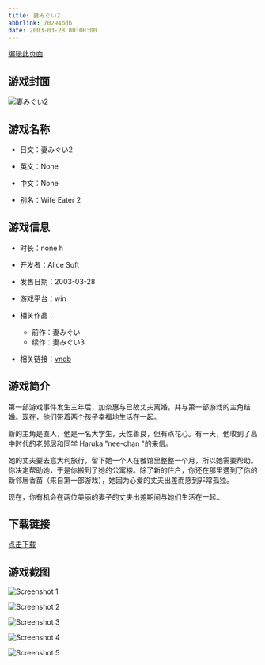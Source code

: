 ```yaml
---
title: 妻みぐい2
abbrlink: 70294bdb
date: 2003-03-28 00:00:00
---
```

[编辑此页面](https://github.com/ACG-3/ADV3-source/blob/main/source/_posts/games/%E5%A6%BB%E3%81%BF%E3%81%90%E3%81%84.md)

## 游戏封面

![妻みぐい2](https://pan.timero.xyz/d/onedrive/img_lib_001/%E5%A6%BB%E3%81%BF%E3%81%90%E3%81%84_cover.avif)


## 游戏名称

- 日文：妻みぐい2
- 英文：None
- 中文：None

- 别名：Wife Eater 2


## 游戏信息

- 时长：none h
- 开发者：Alice Soft
- 发售日期：2003-03-28
- 游戏平台：win
- 相关作品：
   - 前作：妻みぐい
   - 续作：妻みぐい3

- 相关链接：[vndb](https://vndb.org/v1110)


## 游戏简介

第一部游戏事件发生三年后，加奈惠与已故丈夫离婚，并与第一部游戏的主角结婚。现在，他们带着两个孩子幸福地生活在一起。

 新的主角是直人，他是一名大学生，天性善良，但有点花心。有一天，他收到了高中时代的老邻居和同学 Haruka "nee-chan "的来信。

她的丈夫要去意大利旅行，留下她一个人在餐馆里整整一个月，所以她需要帮助。
你决定帮助她，于是你搬到了她的公寓楼。除了新的住户，你还在那里遇到了你的新邻居香苗（来自第一部游戏），她因为心爱的丈夫出差而感到非常孤独。

现在，你有机会在两位美丽的妻子的丈夫出差期间与她们生活在一起...


## 下载链接

[点击下载](https://pan.timero.xyz/onedrive/adv_lib_001/%E5%A6%BB%E3%81%BF%E3%81%90%E3%81%84)


## 游戏截图


![Screenshot 1](https://pan.timero.xyz/d/onedrive/img_lib_001/%E5%A6%BB%E3%81%BF%E3%81%90%E3%81%84_Screenshot_1.avif)

![Screenshot 2](https://pan.timero.xyz/d/onedrive/img_lib_001/%E5%A6%BB%E3%81%BF%E3%81%90%E3%81%84_Screenshot_2.avif)

![Screenshot 3](https://pan.timero.xyz/d/onedrive/img_lib_001/%E5%A6%BB%E3%81%BF%E3%81%90%E3%81%84_Screenshot_3.avif)

![Screenshot 4](https://pan.timero.xyz/d/onedrive/img_lib_001/%E5%A6%BB%E3%81%BF%E3%81%90%E3%81%84_Screenshot_4.avif)

![Screenshot 5](https://pan.timero.xyz/d/onedrive/img_lib_001/%E5%A6%BB%E3%81%BF%E3%81%90%E3%81%84_Screenshot_5.avif)


